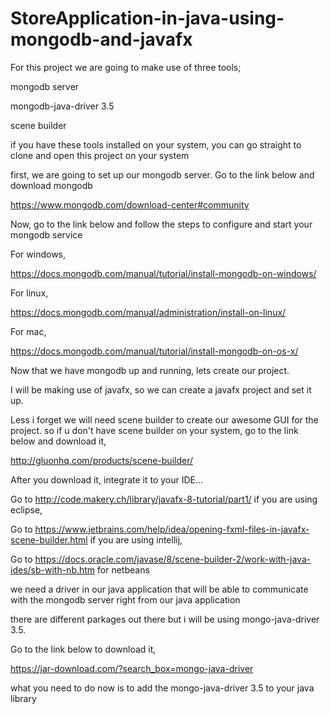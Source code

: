 # StoreApplication-in-java-using-mongodb-and-javafx

For this project we are going to make use of three tools;

mongodb server

mongodb-java-driver 3.5 

scene builder

if you have these tools installed on your system, you can go straight to clone and open this project on your system

first, we are going to set up our mongodb server. Go to the link below and download mongodb 

https://www.mongodb.com/download-center#community

Now, go to the link below and follow the steps to configure and start your mongodb service

For windows,

https://docs.mongodb.com/manual/tutorial/install-mongodb-on-windows/

For linux,

https://docs.mongodb.com/manual/administration/install-on-linux/

For mac,

https://docs.mongodb.com/manual/tutorial/install-mongodb-on-os-x/

Now that we have mongodb up and running, lets create our project. 

I will be making use of javafx, so we can create a javafx project and set it up.

Less i forget we will need scene builder to create our awesome GUI for the project. so if u don't have scene builder on your system, go to the link below and download it, 

http://gluonhq.com/products/scene-builder/

After you download it, integrate it to your IDE...

Go to http://code.makery.ch/library/javafx-8-tutorial/part1/ if you are using eclipse, 

Go to https://www.jetbrains.com/help/idea/opening-fxml-files-in-javafx-scene-builder.html if you are using intellij,

Go to https://docs.oracle.com/javase/8/scene-builder-2/work-with-java-ides/sb-with-nb.htm for netbeans 

we need a driver in our java application that will be able to communicate with the mongodb server right from our java application

there are different parkages out there but i will be using mongo-java-driver 3.5.

Go to the link below to download it,

https://jar-download.com/?search_box=mongo-java-driver

what you need to do now is to add the mongo-java-driver 3.5 to your java library
